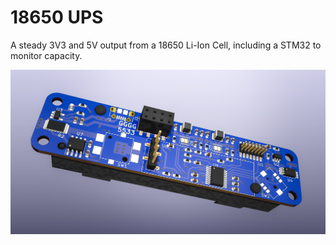 # 18650 UPS

A steady 3V3 and 5V output from a 18650 Li-Ion Cell, including a STM32 to monitor capacity.

![Screenshot](Screenshots/2020-3226.jpg)
